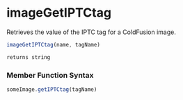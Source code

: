 # imageGetIPTCtag

 Retrieves the value of the IPTC tag for a ColdFusion image.

```javascript
imageGetIPTCtag(name, tagName)
```

```javascript
returns string
```
### Member Function Syntax

```javascript
someImage.getIPTCtag(tagName)
```
